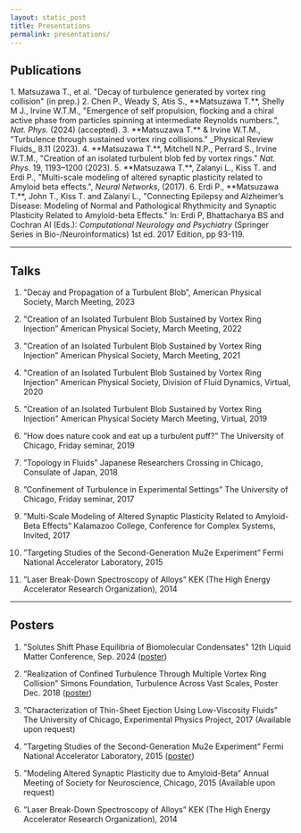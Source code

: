 ```yaml
---
layout: static_post
title: Presentations
permalink: presentations/
---
```

<h2> Publications </h2>
1. Matsuzawa T., et al. "Decay of turbulence generated by vortex ring collision" (in prep.)
2. Chen P., Weady S, Atis S., **Matsuzawa T.**, Shelly M J., Irvine W.T.M., "Emergence of self propulsion, flocking and a chiral active phase from particles spinning at intermediate Reynolds numbers.", <i>Nat. Phys.</i> (2024) (accepted).
3. **Matsuzawa T.** & Irvine W.T.M., "Turbulence through sustained vortex ring collisions." _Physical Review Fluids_ 8.11 (2023).
4. **Matsuzawa T.**, Mitchell N.P., Perrard S., Irvine W.T.M., "Creation of an isolated turbulent blob fed by vortex rings." <i>Nat. Phys.</i> 19, 1193–1200 (2023).
5. **Matsuzawa T.**, Zalanyi L., Kiss T. and Erdi P., "Multi-scale modeling of altered synaptic plasticity related to Amyloid beta effects.", <i>Neural Networks</i>, (2017).
6. Erdi P., **Matsuzawa T.**, John T., Kiss T. and Zalanyi L., "Connecting Epilepsy and Alzheimer’s Disease: Modeling of Normal and Pathological Rhythmicity and Synaptic Plasticity Related to Amyloid-beta Effects." In: Erdi P, Bhattacharya BS and Cochran Al (Eds.): <i>Computational Neurology and Psychiatry</i> (Springer Series in Bio-/Neuroinformatics) 1st ed. 2017 Edition, pp 93-119.

---
<h2> Talks </h2>

1. "Decay and Propagation of a Turbulent Blob”, American Physical Society, March Meeting, 2023

2. "Creation of an Isolated Turbulent Blob Sustained by Vortex Ring Injection”
American Physical Society, March Meeting, 2022

3. "Creation of an Isolated Turbulent Blob Sustained by Vortex Ring Injection”
American Physical Society, March Meeting, 2021

4. "Creation of an Isolated Turbulent Blob Sustained by Vortex Ring Injection”
American Physical Society, Division of Fluid Dynamics, Virtual, 2020

5. "Creation of an Isolated Turbulent Blob Sustained by Vortex Ring Injection"
American Physical Society March Meeting, Virtual, 2019

6. ”How does nature cook and eat up a turbulent puff?” 
The University of Chicago, Friday seminar, 2019

7. ”Topology in Fluids”
Japanese Researchers Crossing in Chicago, Consulate of Japan, 2018

8. ”Confinement of Turbulence in Experimental Settings”
The University of Chicago, Friday seminar, 2017

9. ”Multi-Scale Modeling of Altered Synaptic Plasticity Related to Amyloid-Beta Effects”
Kalamazoo College, Conference for Complex Systems, Invited, 2017

10. ”Targeting Studies of the Second-Generation Mu2e Experiment”
Fermi National Accelerator Laboratory, 2015

11. ”Laser Break-Down Spectroscopy of Alloys”
KEK (The High Energy Accelerator Research Organization), 2014

---
<h2> Posters </h2>

1. "Solutes Shift Phase Equilibria of Biomolecular Condensates"
12th Liquid Matter Conference, Sep. 2024 ([poster](https://github.com/tmatsuzawa/tmatsuzawa.github.io/tree/master/presentations/posters/2024_LMC_Poster.pdf))

2. ”Realization of Confined Turbulence Through Multiple Vortex Ring Collision” 
Simons Foundation, Turbulence Across Vast Scales, Poster Dec. 2018 ([poster](https://github.com/tmatsuzawa/tmatsuzawa.github.io/tree/master/presentations/posters/201912_takumi_flatiron_FINAL.pdf))

3. ”Characterization of Thin-Sheet Ejection Using Low-Viscosity Fluids”
The University of Chicago, Experimental Physics Project, 2017 (Available upon request)

4. ”Targeting Studies of the Second-Generation Mu2e Experiment”
Fermi National Accelerator Laboratory, 2015 ([poster](https://github.com/tmatsuzawa/tmatsuzawa.github.io/tree/master/presentations/posters/mu2e.pdf))

5. ”Modeling Altered Synaptic Plasticity due to Amyloid-Beta”
Annual Meeting of Society for Neuroscience, Chicago, 2015 (Available upon request)

6. ”Laser Break-Down Spectroscopy of Alloys”
KEK (The High Energy Accelerator Research Organization), 2014

